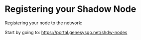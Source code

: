 # Registering your Shadow Node

Registering your node to the network:

Start by going to: https://portal.genesysgo.net/shdw-nodes



